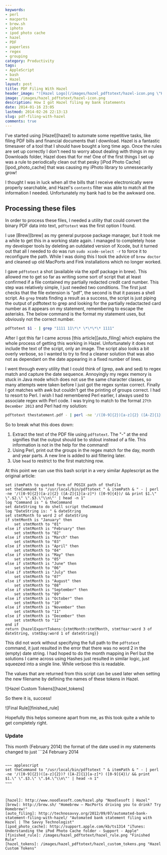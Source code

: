 ```yaml
---
keywords:
- perl
- macports
- brew.sh
- iphoto
- ipod photo cache
- hazel
- PDF
- paperless
- regex
- grouping
category: Productivity
tags:
- AppleScript
- bash
- Hazel
layout: post
title: PDF Filing With Hazel
header_image: "![Hazel Logo](/images/hazel_pdftotext/hazel-icon.png \"Hazel Logo\")"
image: /images/hazel_pdftotext/hazel-icon.png
description: How I got Hazel filing my bank statements
date: 2014-01-16 23:05
lastmod: 2014-02-26 22:13:13
slug: pdf-filing-with-hazel
comments: true
---
```


I've started using [Hazel][hazel] to automate some repetitive tasks, like filing PDF bills and financial documents that I download. Hazel is a fantastic timesaver of a tool that I should have bought a long time ago. Once the rules are set up correctly I don't need to worry about dealing with things in my Downloads folder, Hazel does that for me! One of the first things I set up was a rule to periodically clean out that pesky [iPod Photo Cache][ipod_photo_cache] that was causing my iPhoto library to unnessecarily grow!

I thought I was in luck when all the bills that I receive electronically were properly searchable, and Hazel's ```contents``` filter was able to match all the information I needed. Unfortunately my bank had to be the awkward one.
<!--more-->
## Processing these files ##
In order to process these files, I needed a utility that could convert the binary PDF data into text, ```pdftotext``` was the first option I found.

I use [Brew][brew] as my general purpose package manager, but it took me a while to get this in a working state again. I managed to completely hose my developer tools by deleting an outdated version of Xcode, but it turned out that all I needed to do was run ```sudo xcode-select -r``` to force it to reconfigure the path. While I was doing this I took the advice of ```brew doctor``` and cleaned up old MacPorts and Fink installations which no longer worked.

I gave ```pdftotext``` a shot (available via the xpdf package in brew). This allowed me to get so far as writing some sort of script that at least confirmed if a file contained my partially redacted credit card number. This step was relatively simple, I just needed two conditions. The first just checks that the file extension is "pdf", the second is that it passes a shell script. As ```grep``` treats finding a result as a success, the script is just piping the output of pdftotext to grep and looking for the partially redactacted card number as it appears on my statement, remembering to escape the asterisks. The below command is the format my statement uses, but obviously not the correct number.

~~~ bash
pdftotext $1 - | grep "1111 11\*\* \*\*\*\* 1111"
~~~

After I got this far I came across [this article][auto_filing] which explains the whole process of getting this working in Hazel. Unfortunately it does not include the text of the script, only an image. The script also looks a bit overly verbose, so I wanted to try to find a cleaner solution that was also not as dependant on the date appearing in a fixed number of lines.

I went through every utility that I could think of (grep, awk and sed) to regex match and capture the date sequence. Annoyingly my regex memory is stuck in Java mode which does not use the same character classes, so many attempts were taken before I just got the regex syntax correct. Finally I got matches with awk but couldn't get the printing of groups correct. I had to resort to Perl. I wish I had remembered Perl earlier, I always used to associate regex with Perl code. I was trying to match to the format ```27th December 2013``` and Perl had my solution:

~~~ bash
pdftotext thestatement.pdf - | perl -ne '/([0-9]{2})[a-z]{2} ([A-Z]{1}[a-z]*) ([0-9]{4})/ && print $1." ".$2." ".$3."\n"' | head -n 1
~~~

 So to break what this does down:

 1. Extract the text of the PDF file using ```pdftotext```. The "-" at the end signifies that the output should be to stdout instead of a file. This information is not in the help for the command!
 2. Using Perl, print out the groups in the regex match for the day, month and year parts. A new line is added to aid filtering later. 
 3. Use ```head``` to restrict to the first matching row.

At this point we can use this bash script in a very similar Applescript as the original article:

~~~ applescript
set itemPath to quoted form of POSIX path of theFile
set theCommand to "/usr/local/bin/pdftotext " & itemPath & " - | perl -ne '/([0-9]{2})[a-z]{2} ([A-Z]{1}[a-z]*) ([0-9]{4})/ && print $1.\" \".$2.\" \".$3.\"\\n\"' | head -n 1"
log "Command is " & theCommand
set dateString to do shell script theCommand
log "DateString is: " & dateString
set stmtMonth to word 2 of dateString
if stmtMonth is "January" then
	set stmtMonth to "01"
else if stmtMonth is "February" then
	set stmtMonth to "02"
else if stmtMonth is "March" then
	set stmtMonth to "03"
else if stmtMonth is "April" then
	set stmtMonth to "04"
else if stmtMonth is "May" then
	set stmtMonth to "05"
else if stmtMonth is "June" then
	set stmtMonth to "06"
else if stmtMonth is "July" then
	set stmtMonth to "07"
else if stmtMonth is "August" then
	set stmtMonth to "08"
else if stmtMonth is "September" then
	set stmtMonth to "09"
else if stmtMonth is "October" then
	set stmtMonth to "10"
else if stmtMonth is "November" then
	set stmtMonth to "11"
else if stmtMonth is "December" then
	set stmtMonth to "12"
end if
return {hazelExportTokens:{stmtMonth:stmtMonth, stmtYear:word 3 of dateString, stmtDay:word 1 of dateString}}
~~~

This did not work without specifying the full path to the ```pdftotext``` command, it just resulted in the error that there was no word 2 in the (empty) date string. I had hoped to do the month mapping in Perl but the solutions I came across using Hashes just resulted in similar logic, just squeezed into a single line. While verbose this is readable. 

The values that are returned from this script can be used later when setting the new filename by defining the names of these tokens in Hazel.

![Hazel Custom Tokens][hazel_tokens]

So there it is, success!

![Final Rule][finished_rule]

Hopefully this helps someone apart from me, as this took quite a while to get completely right.

### Update
This month (February 2014) the format of the date used in my statements changed to just ```24 February 2014
```. This of course broke my existing script. In order to handle both formats the second line of the AppleScript required a small change. This modification adds an extra group that can appear zero or one times to capture the "th" type part of the old date format.

~~~ applescript
set theCommand to "/usr/local/bin/pdftotext " & itemPath & " - | perl -ne '/([0-9]{2})([a-z]{2})? ([A-Z]{1}[a-z]*) ([0-9]{4})/ && print $1.\" \".$3.\" \".$4.\"\\n\"' | head -n 1"
~~~



[hazel]: http://www.noodlesoft.com/hazel.php "Noodlesoft | Hazel"
[brew]: http://brew.sh/ "Homebrew — MacPorts driving you to drink? Try Homebrew!"
[auto_filing]: http://technosavvy.org/2012/09/07/automated-bank-statement-filing-with-hazel/ "Automated bank statement filing with Hazel | The Savvy Technologist"
[ipod_photo_cache]: http://support.apple.com/kb/ts1314 "iTunes: Understanding the iPod Photo Cache folder - Support - Apple"
[finished_rule]: /images/hazel_pdftotext/hazel_rule.png "Finished Rule"
[hazel_tokens]: /images/hazel_pdftotext/hazel_custom_tokens.png "Hazel Custom Tokens"
